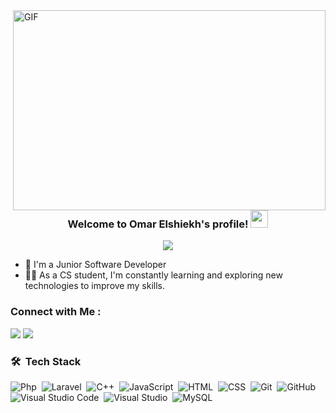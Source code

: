 
<img align="right" alt="GIF" src="https://github.com/abhisheknaiidu/abhisheknaiidu/blob/master/code.gif?raw=true" width="500" height="320" />
<h3 align="center">
  Welcome to Omar Elshiekh's profile!
  <img src="https://media.giphy.com/media/hvRJCLFzcasrR4ia7z/giphy.gif" width="28">
</h3>

<!-- Typing SVG by DenverCoder1 - https://github.com/DenverCoder1/readme-typing-svg -->
<p align="center">
  <a href="https://github.com/DenverCoder1/readme-typing-svg"><img src="https://readme-typing-svg.herokuapp.com/?lines=Back-end%20web%20developer;Always%20learn;Always%20search&font=Fira%20Code&center=true&width=440&height=45&color=1F51FF&vCenter=true&size=22"></a>
</p> 

- 🏢 I'm a Junior Software Developer
- 👨‍💻 As a CS student, I'm constantly learning and exploring new technologies to improve my skills.


### Connect with Me :

<a href="https://linkedin.com/in/omarelshiekh" target="_blank"><img src="https://img.shields.io/badge/-Omar%20Elshiekh-0077B5?style=for-the-badge&logo=Linkedin&logoColor=white"/></a>
<a href="https://t.me/omarelshiekh01" target="_blank"><img src="https://img.shields.io/badge/-Omar%20Elshiekh-0077B5?style=for-the-badge&logo=Telegram&logoColor=white"/></a>
### 🛠 &nbsp;Tech Stack
![Php](https://img.shields.io/badge/-Php-05122A?style=flat&logo=Php)&nbsp;
![Laravel](https://img.shields.io/badge/-Laravel-05122A?style=flat&logo=Laravel)&nbsp;
![C++](https://img.shields.io/badge/-C++-05122A?style=flat&logo=C++)&nbsp;
![JavaScript](https://img.shields.io/badge/-JavaScript-05122A?style=flat&logo=javascript)&nbsp;
![HTML](https://img.shields.io/badge/-HTML-05122A?style=flat&logo=HTML5)&nbsp;
![CSS](https://img.shields.io/badge/-CSS-05122A?style=flat&logo=CSS3&logoColor=1572B6)&nbsp;
![Git](https://img.shields.io/badge/-Git-05122A?style=flat&logo=git)&nbsp;
![GitHub](https://img.shields.io/badge/-GitHub-05122A?style=flat&logo=github)&nbsp;
![Visual Studio Code](https://img.shields.io/badge/-Visual%20Studio%20Code-05122A?style=flat&logo=visual-studio-code&logoColor=007ACC)&nbsp;
![Visual Studio](https://img.shields.io/badge/-Visual%20Studio-05122A?style=flat&logo=visual-studio&logoColor=007ACC)&nbsp;
![MySQL](https://shields.io/badge/MySQL-05122A?logo=mysql&style=flat&logoColor=blue)&nbsp;

